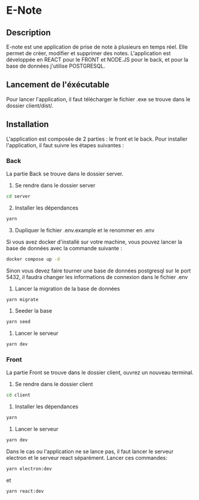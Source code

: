 # E-Note
## Description
E-note est une application de prise de note à plusieurs en temps réel. Elle permet de créer, modifier et supprimer des notes.
L'application est développée en REACT pour le FRONT et NODE.JS pour le back, et pour la base de données j'utilise 
POSTGRESQL.

## Lancement de l'éxécutable
Pour lancer l'application, il faut télécharger le fichier .exe se trouve dans le dossier client/dist/.
## Installation
L'application est composée de 2 parties : le front et le back. 
Pour installer l'application, il faut suivre les étapes suivantes :

### Back
La partie Back se trouve dans le dossier server.

1. Se rendre dans le dossier server
```bash
cd server
```
2. Installer les dépendances
```bash
yarn
```
3. Dupliquer le fichier .env.example et le renommer en .env

Si vous avez docker d'installé sur votre machine, vous pouvez lancer la base de données avec la commande suivante :
```bash
docker compose up -d
```
Sinon vous devez faire tourner une base de données postgresql sur le port 5432, il faudra changer les informations de connexion dans le fichier .env

1. Lancer la migration de la base de données
```bash
yarn migrate
```

1. Seeder la base
```bash
yarn seed
```

1. Lancer le serveur
```bash
yarn dev
```

### Front
La partie Front se trouve dans le dossier client, ouvrez un nouveau terminal.

1. Se rendre dans le dossier client
```bash
cd client
```

1. Installer les dépendances
```bash
yarn
```

1. Lancer le serveur
```bash
yarn dev
```

Dans le cas ou l'application ne se lance pas, il faut lancer le serveur electron et le serveur react séparément.
Lancer ces commandes:
```bash
yarn electron:dev
```
et 
```bash
yarn react:dev
```




